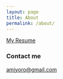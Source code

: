```yaml
---
layout: page
title: About
permalink: /about/
---
```


[My Resume](https://github.com/anthonymiyoro/anthonymiyoro.github.io/blob/master/resume.pdf)

### Contact me

[amiyoro@gmail.com](mailto:amiyoro@gamil.com.com)

